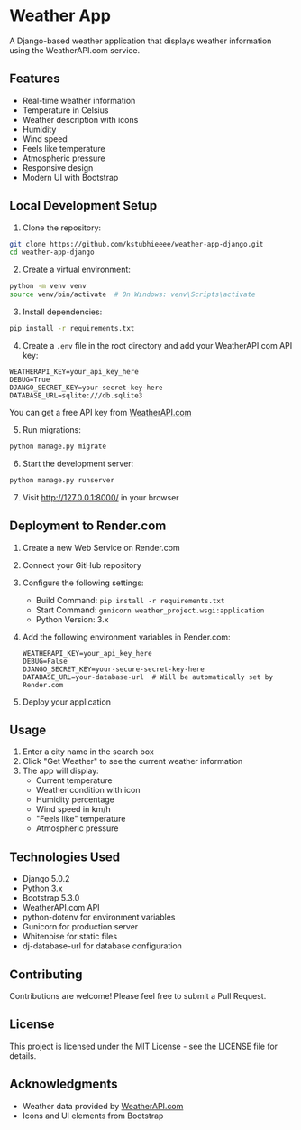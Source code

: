 # Weather App

A Django-based weather application that displays weather information using the WeatherAPI.com service.

## Features

- Real-time weather information
- Temperature in Celsius
- Weather description with icons
- Humidity
- Wind speed
- Feels like temperature
- Atmospheric pressure
- Responsive design
- Modern UI with Bootstrap

## Local Development Setup

1. Clone the repository:
```bash
git clone https://github.com/kstubhieeee/weather-app-django.git
cd weather-app-django
```

2. Create a virtual environment:
```bash
python -m venv venv
source venv/bin/activate  # On Windows: venv\Scripts\activate
```

3. Install dependencies:
```bash
pip install -r requirements.txt
```

4. Create a `.env` file in the root directory and add your WeatherAPI.com API key:
```
WEATHERAPI_KEY=your_api_key_here
DEBUG=True
DJANGO_SECRET_KEY=your-secret-key-here
DATABASE_URL=sqlite:///db.sqlite3
```
You can get a free API key from [WeatherAPI.com](https://www.weatherapi.com/)

5. Run migrations:
```bash
python manage.py migrate
```

6. Start the development server:
```bash
python manage.py runserver
```

7. Visit http://127.0.0.1:8000/ in your browser

## Deployment to Render.com

1. Create a new Web Service on Render.com
2. Connect your GitHub repository
3. Configure the following settings:
   - Build Command: `pip install -r requirements.txt`
   - Start Command: `gunicorn weather_project.wsgi:application`
   - Python Version: 3.x

4. Add the following environment variables in Render.com:
   ```
   WEATHERAPI_KEY=your_api_key_here
   DEBUG=False
   DJANGO_SECRET_KEY=your-secure-secret-key-here
   DATABASE_URL=your-database-url  # Will be automatically set by Render.com
   ```

5. Deploy your application

## Usage

1. Enter a city name in the search box
2. Click "Get Weather" to see the current weather information
3. The app will display:
   - Current temperature
   - Weather condition with icon
   - Humidity percentage
   - Wind speed in km/h
   - "Feels like" temperature
   - Atmospheric pressure

## Technologies Used

- Django 5.0.2
- Python 3.x
- Bootstrap 5.3.0
- WeatherAPI.com API
- python-dotenv for environment variables
- Gunicorn for production server
- Whitenoise for static files
- dj-database-url for database configuration

## Contributing

Contributions are welcome! Please feel free to submit a Pull Request.

## License

This project is licensed under the MIT License - see the LICENSE file for details.

## Acknowledgments

- Weather data provided by [WeatherAPI.com](https://www.weatherapi.com/)
- Icons and UI elements from Bootstrap 